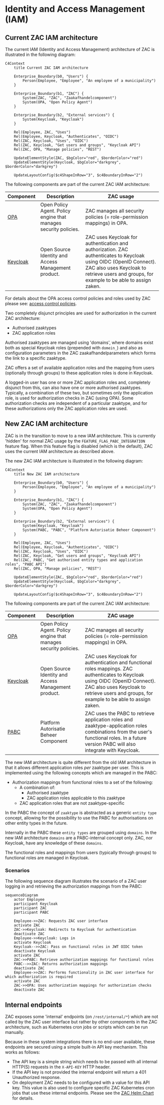 # Identity and Access Management (IAM)

## Current ZAC IAM architecture

The current IAM (Identity and Access Management) architecture of ZAC is illustrated in the following diagram:

```mermaid
C4Context
    title Current ZAC IAM architecture

    Enterprise_Boundary(b0, "Users") {
        Person(Employee, "Employee", "An employee of a municipality")
    }
    
    Enterprise_Boundary(b1, "ZAC") {
        System(ZAC, "ZAC", "Zaakafhandelcomponent")
        System(OPA, "Open Policy Agent")
    }

    Enterprise_Boundary(b2, "External services") {
        System(Keycloak, "Keycloak")
    }

    Rel(Employee, ZAC, "Uses")
    Rel(Employee, Keycloak, "Authenticates", "OIDC")
    Rel(ZAC, Keycloak, "Uses", "OIDC")
    Rel(ZAC, Keycloak, "Get users and groups", "Keycloak API")
    Rel(ZAC, OPA, "Manage policies", "REST")

    UpdateElementStyle(ZAC, $bgColor="red", $borderColor="red")
    UpdateElementStyle(Keycloak, $bgColor="darkgrey", $borderColor="darkgrey")

    UpdateLayoutConfig($c4ShapeInRow="3", $c4BoundaryInRow="2")
```

The following components are part of the current ZAC IAM architecture:

| Component                                   | Description                                         | ZAC usage                                                                                                                                                                                                       |
|---------------------------------------------|-----------------------------------------------------|-----------------------------------------------------------------------------------------------------------------------------------------------------------------------------------------------------------------|
| [OPA](https://www.openpolicyagent.org//)    | Open Policy Agent. Policy engine that manages security policies. | ZAC manages all security policies (= role-permission mappings) in OPA.                                                                                                                                          |
| [Keycloak](https://www.keycloak.org/)       | Open Source Identity and Access Management product. | ZAC uses Keycloak for authentication and authorization. ZAC authenticates to Keycloak using OIDC (OpenID Connect). ZAC also uses Keycloak to retrieve users and groups, for example to be able to assign zaken. |

For details about the OPA access control policies and roles used by ZAC please see: [access control policies](accessControlPolicies.md).

Two completely disjunct principles are used for authorization in the current ZAC architecture:

- Authorised zaaktypes
- ZAC application roles

Authorised zaaktypes are managed using 'domains', where domains exist both as special Keycloak roles (prepended with `domein_`) and also as configuration parameters in 
the ZAC zaakafhandelparameters which forms the link to a specific zaaktype.

ZAC offers a set of available application roles and the mapping from users (optionally through groups) to these application roles is done in Keycloak.

A logged-in user has one or more ZAC application roles and, completely disjunct from this, can also have one or more authorised zaaktypes. 
Typically, a combination of these two, but sometimes only the application role, is used for authorization checks in ZAC (using OPA).
Some authorization checks are independent of a particular zaaktype, and for these authorizations only the ZAC application roles are used.

## New ZAC IAM architecture

ZAC is in the transition to move to a new IAM architecture. This is currently 'hidden' for normal ZAC usage by the `FEATURE_FLAG_PABC_INTEGRATION` feature flag.
When this feature flag is disabled (which is the default), ZAC uses the current IAM architecture as described above.

The new ZAC IAM architecture is illustrated in the following diagram:

```mermaid
C4Context
    title New ZAC IAM architecture

    Enterprise_Boundary(b0, "Users") {
        Person(Employee, "Employee", "An employee of a municipality")
    }
    
    Enterprise_Boundary(b1, "ZAC") {
        System(ZAC, "ZAC", "Zaakafhandelcomponent")
        System(OPA, "Open Policy Agent")
    }

    Enterprise_Boundary(b2, "External services") {
        System(Keycloak, "Keycloak")
        System(PABC, "PABC", "Platform Autorisatie Beheer Component")
    }
    
    Rel(Employee, ZAC, "Uses")
    Rel(Employee, Keycloak, "Authenticates", "OIDC")
    Rel(ZAC, Keycloak, "Uses", "OIDC")
    Rel(ZAC, Keycloak, "Get users and groups", "Keycloak API")
    Rel(ZAC, PABC, "Get authorised entity types and application roles", "PABC API")
    Rel(ZAC, OPA, "Manage policies", "REST")

    UpdateElementStyle(ZAC, $bgColor="red", $borderColor="red")
    UpdateElementStyle(Keycloak, $bgColor="darkgrey", $borderColor="darkgrey")

    UpdateLayoutConfig($c4ShapeInRow="3", $c4BoundaryInRow="2")
```

The following components are part of the current ZAC IAM architecture:

| Component                                | Description                           | ZAC usage                                                                                                                                                                                                                   |
|------------------------------------------|---------------------------------------|-----------------------------------------------------------------------------------------------------------------------------------------------------------------------------------------------------------------------------|
| [OPA](https://www.openpolicyagent.org//) | Open Policy Agent. Policy engine that manages security policies. | ZAC manages all security policies (= role-permission mappings) in OPA.                                                                                                                                                      |
| [Keycloak](https://www.keycloak.org/)    | Open Source Identity and Access Management product. | ZAC uses Keycloak for authentication and functional roles mappings. ZAC authenticates to Keycloak using OIDC (OpenID Connect). ZAC also uses Keycloak to retrieve users and groups, for example to be able to assign zaken. |
| [PABC](https://github.com/Platform-Autorisatie-Beheer-Component) | Platform Autorisatie Beheer Component | ZAC uses the PABC to retrieve application roles and zaaktype-application roles combinations from the user's functional roles. In a future version PABC will also integrate with Keycloak.                                   |

The new IAM architecture is quite different from the old IAM architecture in that it allows different application roles _per_ zaaktype per user.
This is implemented using the following concepts which are managed in the PABC:

* Authorization mappings from functional roles to a set of the following:
    * A combination of:
        * Authorised zaaktype
        * ZAC application roles applicable to this zaaktype
    * ZAC application roles that are not zaaktype-specific

In the PABC the concept of `zaaktype` is abstracted as a generic `entity type` concept, allowing for the possibility to use the PABC for authorisations on other entity types in the future.

Internally in the PABC these `entity types` are grouped using `domains`.
In the new IAM architecture `domains` are a PABC-internal concept only. 
ZAC, nor Keycloak, have any knowledge of these `domains`.

The functional roles and mappings from users (typically through groups) to functional roles are managed in Keycloak.

### Scenarios

The following sequence diagram illustrates the scenario of a ZAC user logging in and retrieving the authorization mappings from the PABC:

```mermaid
sequenceDiagram
    actor Employee
    participant Keycloak
    participant ZAC
    participant PABC

    Employee->>ZAC: Requests ZAC user interface
    activate ZAC
    ZAC->>Keycloak: Redirects to Keycloak for authentication
    deactivate ZAC
    Employee->>Keycloak: Logs in
    activate Keycloak
    Keycloak-->>ZAC: Pass on functional roles in JWT OIDC token
    deactivate Keycloak
    activate ZAC
    ZAC->>PABC: Retrieve authorization mappings for functional roles
    PABC-->>ZAC: Returns authorization mappings
    deactivate ZAC
    Employee->>ZAC: Performs functionality in ZAC user interface for which authorization is required
    activate ZAC
    ZAC->>OPA: Uses authorization mappings for authorization checks
    deactivate ZAC
```    

## Internal endpoints

ZAC exposes some 'internal' endpoints (on `/rest/internal/*`) which are not called by the ZAC user interface but rather by other components in the ZAC architecture,
such as Kubernetes cron jobs or scripts which can be run manually.

Because in these system integrations there is no end-user available, these endpoints are secured using a simple built-in API key mechanism. This works as follows:

- The API key is a simple string which needs to be passed with all internal HTTP(S) requests in the `X-API-KEY` HTTP header.
- If the API key is not provided the internal endpoint will return a 401 Unauthorized response.
- On deployment ZAC needs to be configured with a value for this API key. This value is also used to configure specific ZAC Kubernetes cron jobs that use these 
internal endpoints. Please see the [ZAC Helm Chart](../../charts/zac) for details.
